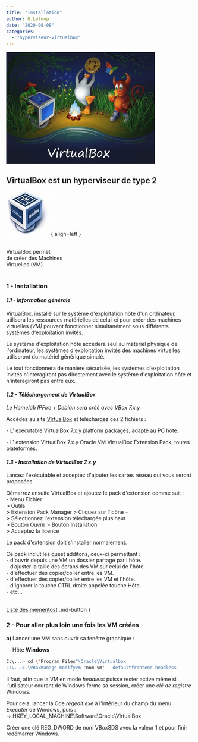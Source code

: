 ```yaml
---
title: "Installation"
author: G.Leloup
date: "2020-08-08"
categories: 
  - "hyperviseur-virtualbox"
---
```


![Image](../../wp-reseau-virtuel/wp-content/uploads/2022/08/virtualbox_os.jpg)

## VirtualBox est un hyperviseur de type 2

![Logo - VirtualBox](../wp-content/uploads/2019/02/logo-virtualbox.jpg){ align=left }

&nbsp;  
VirtualBox permet  
de créer des Machines  
Virtuelles (VM).  
&nbsp;  
### 1 - Installation

#### _1.1 - Information générale_

VirtualBox, installé sur le système d'exploitation hôte d'un ordinateur, utilisera les ressources matérielles de celui-ci pour créer des machines virtuelles _(VM)_ pouvant fonctionner simultanément sous différents systèmes d'exploitation invités.

Le système d'exploitation hôte accèdera seul au matériel physique de l'ordinateur, les systèmes d'exploitation invités des machines virtuelles utiliseront du matériel générique simulé.

Le tout fonctionnera de manière sécurisée, les systèmes d'exploitation invités n'interagiront pas directement avec le système d'exploitation hôte et n'interagiront pas entre eux.

#### _1.2 - Téléchargement de VirtualBox_

_Le Homelab IPFire + Debian sera créé avec VBox 7.x.y._

Accédez au site [VirtualBox](https://www.virtualbox.org/wiki/Downloads) et téléchargez ces 2 fichiers :

\- L' exécutable VirtualBox 7.x.y platform packages, adapté au PC hôte.

\- L' extension VirtualBox 7.x.y Oracle VM VirtualBox Extension Pack, toutes plateformes.

#### _1.3 - Installation de VirtualBox 7.x.y_

Lancez l'exécutable et acceptez d'ajouter les cartes réseau qui vous seront proposées.

Démarrez ensuite VirtualBox et ajoutez le pack d'extension comme suit :  
\- Menu Fichier  
\> Outils  
\> Extension Pack Manager > Cliquez sur l'icône +  
\> Sélectionnez l'extension téléchargée plus haut  
\> Bouton Ouvrir > Bouton Installation  
\> Acceptez la licence

Le pack d'extension doit s'installer normalement.

Ce pack inclut les guest additons, ceux-ci permettant :  
\- d'ouvrir depuis une VM un dossier partagé par l'hôte.  
\- d’ajuster la taille des écrans des VM sur celui de l'hôte.  
\- d'effectuer des copier/coller entre les VM.  
\- d'effectuer des copier/coller entre les VM et l'hôte.  
\- d'ignorer la touche CTRL droite appelée touche Hôte.  
\- etc…  
&nbsp;  

[Liste des mémentos](/liste-des-mementos/){ .md-button }

### 2 - Pour aller plus loin une fois les VM créées

**a)** Lancer une VM sans ouvrir sa fenêtre graphique :

-- Hôte **Windows** --

```bash
C:\...> cd \"Program Files"\Oracle\Virtualbox
C:\...>.\VBoxManage modifyvm "nom-vm" --defaultfrontend headless
```

Il faut, afin que la VM en mode _headless_ puisse rester active même si l'utilisateur courant de Windows ferme sa session, créer une _clé de registre_ Windows.

Pour cela, lancer la Cde _regedit.exe_ à l'intérieur du champ du menu _Exécuter_ de Windows, puis :  
-> HKEY_LOCAL_MACHINE\Software\Oracle\VirtualBox

Créer une clé REG_DWORD de nom VBoxSDS avec la valeur 1 et pour finir redémarrer Windows.